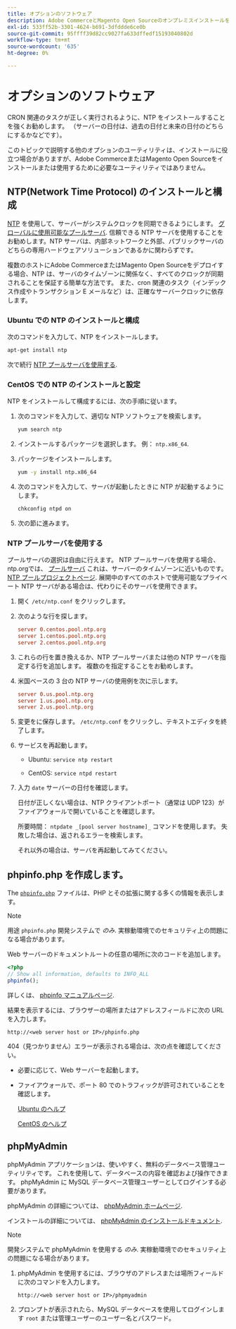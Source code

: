 ```yaml
---
title: オプションのソフトウェア
description: Adobe CommerceとMagento Open Sourceのオンプレミスインストールをサポートするためにインストールできるオプションのソフトウェアの詳細を説明します。
exl-id: 533ff52b-3301-4624-b691-3dfddde6ce0b
source-git-commit: 95ffff39d82cc9027fa633dffedf15193040802d
workflow-type: tm+mt
source-wordcount: '635'
ht-degree: 0%

---
```


# オプションのソフトウェア

CRON 関連のタスクが正しく実行されるように、NTP をインストールすることを強くお勧めします。 （サーバーの日付は、過去の日付と未来の日付のどちらにするかなどです）。

このトピックで説明する他のオプションのユーティリティは、インストールに役立つ場合がありますが、Adobe CommerceまたはMagento Open Sourceをインストールまたは使用するために必要なユーティリティではありません。

## NTP(Network Time Protocol) のインストールと構成

[NTP](https://www.ntp.org/) を使用して、サーバーがシステムクロックを同期できるようにします。 [グローバルに使用可能なプールサーバ](https://www.ntppool.org/en/). 信頼できる NTP サーバを使用することをお勧めします。NTP サーバは、内部ネットワークと外部、パブリックサーバのどちらの専用ハードウェアソリューションであるかに関わらずです。

複数のホストにAdobe CommerceまたはMagento Open Sourceをデプロイする場合、NTP は、サーバのタイムゾーンに関係なく、すべてのクロックが同期されることを保証する簡単な方法です。 また、cron 関連のタスク（インデックス作成やトランザクション E メールなど）は、正確なサーバークロックに依存します。

### Ubuntu での NTP のインストールと構成

次のコマンドを入力して、NTP をインストールします。

```bash
apt-get install ntp
```

次で続行 [NTP プールサーバを使用する](#use-ntp-pool-servers).

### CentOS での NTP のインストールと設定

NTP をインストールして構成するには、次の手順に従います。

1. 次のコマンドを入力して、適切な NTP ソフトウェアを検索します。

   ```bash
   yum search ntp
   ```

1. インストールするパッケージを選択します。 例： `ntp.x86_64`.

1. パッケージをインストールします。

   ```bash
   yum -y install ntp.x86_64
   ```

1. 次のコマンドを入力して、サーバが起動したときに NTP が起動するようにします。

   ```bash
   chkconfig ntpd on
   ```

1. 次の節に進みます。

### NTP プールサーバを使用する

プールサーバの選択は自由に行えます。 NTP プールサーバを使用する場合、 ntp.orgでは、 [プールサーバ](https://www.ntppool.org/en/) これは、サーバーのタイムゾーンに近いものです。 [NTP プールプロジェクトページ](https://www.ntppool.org/en/use.html). 展開中のすべてのホストで使用可能なプライベート NTP サーバがある場合は、代わりにそのサーバを使用できます。

1. 開く `/etc/ntp.conf` をクリックします。

1. 次のような行を探します。

   ```conf
   server 0.centos.pool.ntp.org
   server 1.centos.pool.ntp.org
   server 2.centos.pool.ntp.org
   ```

1. これらの行を置き換えるか、NTP プールサーバまたは他の NTP サーバを指定する行を追加します。 複数のを指定することをお勧めします。

1. 米国ベースの 3 台の NTP サーバの使用例を次に示します。

   ```conf
   server 0.us.pool.ntp.org
   server 1.us.pool.ntp.org
   server 2.us.pool.ntp.org
   ```

1. 変更をに保存します。 `/etc/ntp.conf` をクリックし、テキストエディタを終了します。

1. サービスを再起動します。

   * Ubuntu: `service ntp restart`

   * CentOS: `service ntpd restart`

1. 入力 `date` サーバーの日付を確認します。

   日付が正しくない場合は、NTP クライアントポート（通常は UDP 123）がファイアウォールで開いていることを確認します。

   所要時間： `ntpdate _[pool server hostname]_` コマンドを使用します。 失敗した場合は、返されるエラーを検索します。

   それ以外の場合は、サーバを再起動してみてください。

## phpinfo.php を作成します。

The [`phpinfo.php`](https://www.php.net/manual/en/function.phpinfo.php) ファイルは、PHP とその拡張に関する多くの情報を表示します。

>[!NOTE]
>
>用途 `phpinfo.php` 開発システムで _のみ_. 実稼動環境でのセキュリティ上の問題になる場合があります。

Web サーバーのドキュメントルートの任意の場所に次のコードを追加します。

```php
<?php
// Show all information, defaults to INFO_ALL
phpinfo();
```

詳しくは、 [phpinfo マニュアルページ](https://www.php.net/manual/en/function.phpinfo.php).

結果を表示するには、ブラウザーの場所またはアドレスフィールドに次の URL を入力します。

```http
http://<web server host or IP>/phpinfo.php
```

404（見つかりません）エラーが表示される場合は、次の点を確認してください。

* 必要に応じて、Web サーバーを起動します。
* ファイアウォールで、ポート 80 でのトラフィックが許可されていることを確認します。

  [Ubuntu のヘルプ](https://help.ubuntu.com/community/UFW)

  [CentOS のヘルプ](https://wiki.centos.org/HowTos/Network/IPTables)

## phpMyAdmin

phpMyAdmin アプリケーションは、使いやすく、無料のデータベース管理ユーティリティです。 これを使用して、データベースの内容を確認および操作できます。 phpMyAdmin に MySQL データベース管理ユーザーとしてログインする必要があります。

phpMyAdmin の詳細については、 [phpMyAdmin ホームページ](https://www.phpmyadmin.net/).

インストールの詳細については、 [phpMyAdmin のインストールドキュメント](https://docs.phpmyadmin.net/en/latest/setup.html#quick-install).

>[!NOTE]
>
>開発システムで phpMyAdmin を使用する _のみ_. 実稼動環境でのセキュリティ上の問題になる場合があります。

1. phpMyAdmin を使用するには、ブラウザのアドレスまたは場所フィールドに次のコマンドを入力します。

   ```http
   http://<web server host or IP>/phpmyadmin
   ```

1. プロンプトが表示されたら、MySQL データベースを使用してログインします `root` または管理ユーザーのユーザー名とパスワード。
